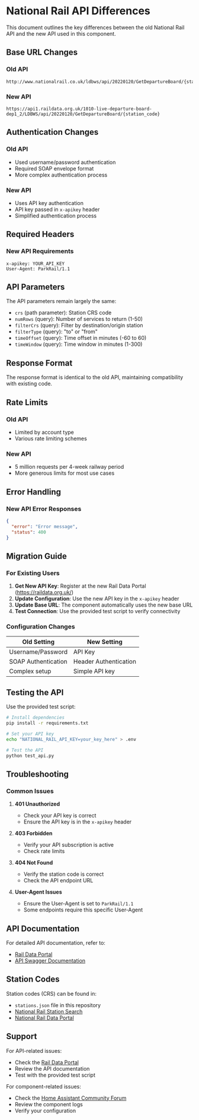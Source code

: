 # National Rail API Differences

This document outlines the key differences between the old National Rail API and the new API used in this component.

## Base URL Changes

### Old API
```
http://www.nationalrail.co.uk/ldbws/api/20220120/GetDepartureBoard/{station_code}
```

### New API
```
https://api1.raildata.org.uk/1010-live-departure-board-dep1_2/LDBWS/api/20220120/GetDepartureBoard/{station_code}
```

## Authentication Changes

### Old API
- Used username/password authentication
- Required SOAP envelope format
- More complex authentication process

### New API
- Uses API key authentication
- API key passed in `x-apikey` header
- Simplified authentication process

## Required Headers

### New API Requirements
```http
x-apikey: YOUR_API_KEY
User-Agent: ParkRail/1.1
```

## API Parameters

The API parameters remain largely the same:

- `crs` (path parameter): Station CRS code
- `numRows` (query): Number of services to return (1-50)
- `filterCrs` (query): Filter by destination/origin station
- `filterType` (query): "to" or "from"
- `timeOffset` (query): Time offset in minutes (-60 to 60)
- `timeWindow` (query): Time window in minutes (1-300)

## Response Format

The response format is identical to the old API, maintaining compatibility with existing code.

## Rate Limits

### Old API
- Limited by account type
- Various rate limiting schemes

### New API
- 5 million requests per 4-week railway period
- More generous limits for most use cases

## Error Handling

### New API Error Responses
```json
{
  "error": "Error message",
  "status": 400
}
```

## Migration Guide

### For Existing Users

1. **Get New API Key**: Register at the new Rail Data Portal (https://raildata.org.uk/)
2. **Update Configuration**: Use the new API key in the `x-apikey` header
3. **Update Base URL**: The component automatically uses the new base URL
4. **Test Connection**: Use the provided test script to verify connectivity

### Configuration Changes

| Old Setting | New Setting |
|-------------|-------------|
| Username/Password | API Key |
| SOAP Authentication | Header Authentication |
| Complex setup | Simple API key |

## Testing the API

Use the provided test script:

```bash
# Install dependencies
pip install -r requirements.txt

# Set your API key
echo "NATIONAL_RAIL_API_KEY=your_key_here" > .env

# Test the API
python test_api.py
```

## Troubleshooting

### Common Issues

1. **401 Unauthorized**
   - Check your API key is correct
   - Ensure the API key is in the `x-apikey` header

2. **403 Forbidden**
   - Verify your API subscription is active
   - Check rate limits

3. **404 Not Found**
   - Verify the station code is correct
   - Check the API endpoint URL

4. **User-Agent Issues**
   - Ensure the User-Agent is set to `ParkRail/1.1`
   - Some endpoints require this specific User-Agent

## API Documentation

For detailed API documentation, refer to:
- [Rail Data Portal](https://raildata.org.uk/)
- [API Swagger Documentation](assets/ldbws.json)

## Station Codes

Station codes (CRS) can be found in:
- `stations.json` file in this repository
- [National Rail Station Search](https://www.nationalrail.co.uk/stations/)
- [National Rail Data Portal](https://www.nationalrail.co.uk/developers/)

## Support

For API-related issues:
- Check the [Rail Data Portal](https://raildata.org.uk/)
- Review the API documentation
- Test with the provided test script

For component-related issues:
- Check the [Home Assistant Community Forum](https://community.home-assistant.io/)
- Review the component logs
- Verify your configuration 
